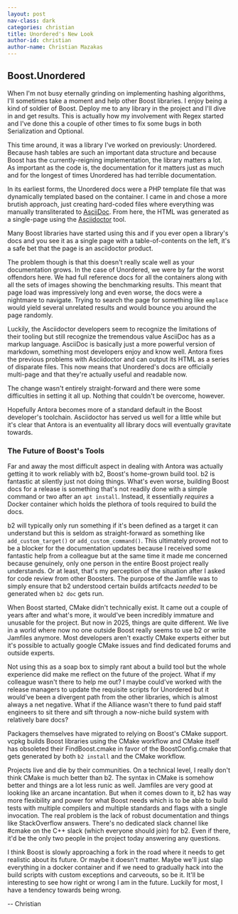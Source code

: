 ```yaml
---
layout: post
nav-class: dark
categories: christian
title: Unordered's New Look
author-id: christian
author-name: Christian Mazakas
---
```


## Boost.Unordered

When I'm not busy eternally grinding on implementing hashing algorithms, I'll sometimes take a moment and help other Boost libraries.
I enjoy being a kind of soldier of Boost. Deploy me to any library in the project and I'll dive in and get results. This is actually
how my involvement with Regex started and I've done this a couple of other times to fix some bugs in both Serialization and Optional.

This time around, it was a library I've worked on previously: Unordered. Because hash tables are such an important data structure and
because Boost has the currently-reigning implementation, the library matters a lot. As important as the code is, the documentation for it
matters just as much and for the longest of times Unordered has had terrible documentation.

In its earliest forms, the Unordered docs were a PHP template file that was dynamically templated based on the container. I came in and
chose a more brutish approach, just creating hard-coded files where everything was manually transliterated to [AsciiDoc](https://docs.asciidoctor.org/asciidoc/latest/).
From here, the HTML was generated as a single-page using the [Asciidoctor](https://asciidoctor.org/) tool.

Many Boost libraries have started using this and if you ever open a library's docs and you see it as a single page with a table-of-contents on
the left, it's a safe bet that the page is an asciidoctor product.

The problem though is that this doesn't really scale well as your documentation grows. In the case of Unordered, we were by far the worst offendors here.
We had full reference docs for all the containers along with all the sets of images showing the benchmarking results. This meant that page load was impressively
long and even worse, the docs were a nightmare to navigate. Trying to search the page for something like `emplace` would yield several unrelated results and would
bounce you around the page randomly.

Luckily, the Asciidoctor developers seem to recognize the limitations of their tooling but still recognize the tremendous value AsciiDoc has as a markup language.
AsciiDoc is basically just a more powerful version of markdown, something most developers enjoy and know well. Antora fixes the previous problems with Asciidoctor
and can output its HTML as a series of disparate files. This now means that Unordered's docs are officially multi-page and that they're actually useful and readable now.

The change wasn't entirely straight-forward and there were some difficulties in setting it all up. Nothing that couldn't be overcome, however.

Hopefully Antora becomes more of a standard default in the Boost developer's toolchain. Asciidoctor has served us well for a little while but it's clear that Antora is
an eventuality all library docs will eventually gravitate towards.

### The Future of Boost's Tools

Far and away the most difficult aspect in dealing with Antora was actually getting it to work reliably with b2, Boost's home-grown build tool. b2 is fantastic at silently
just not doing things. What's even worse, building Boost docs for a release is something that's not readily done with a simple command or two after an `apt install`.
Instead, it essentially _requires_ a Docker container which holds the plethora of tools required to build the docs.

b2 will typically only run something if it's been defined as a target it can understand but this is seldom as straight-forward as something like `add_custom_target()`
or `add_custom_command()`. This ultimately proved not to be a blocker for the documentation updates because I received some fantastic help from a colleague but at the same
time it made me concerned because genuinely, only one person in the entire Boost project really understands. Or at least, that's my perception of the situation after I asked
for code review from other Boosters. The purpose of the Jamfile was to simply ensure that b2 understood certain builds artifcacts _needed_ to be generated when `b2 doc` gets run.

When Boost started, CMake didn't technically exist. It came out a couple of years after and what's more, it would've been incredibly immature and unusable for the project. But now
in 2025, things are quite different. We live in a world where now no one outside Boost really seems to use b2 or write Jamfiles anymore. Most developers aren't exactly CMake experts
either but it's possible to actually google CMake issues and find dedicated forums and outside experts.

Not using this as a soap box to simply rant about a build tool but the whole experience did make me reflect on the future of the project. What if my colleague wasn't there to help me out?
I maybe could've worked with the release managers to update the requisite scripts for Unordered but it would've been a divergent path from the other libraries, which is almost always a net
negative. What if the Alliance wasn't there to fund paid staff engineers to sit there and sift through a now-niche build system with relatively bare docs?

Packagers themselves have migrated to relying on Boost's CMake support. vcpkg builds Boost libraries using the CMake workflow and CMake itself has obsoleted their FindBoost.cmake in favor
of the BoostConfig.cmake that gets generated by both `b2 install` and the CMake workflow.

Projects live and die by their communities. On a technical level, I really don't think CMake is much better than b2. The syntax in CMake is somehow better and things are a lot less runic as well.
Jamfiles are very good at looking like an arcane incantation. But when it comes down to it, b2 has way more flexibility and power for what Boost needs which is to be able to build tests with
multiple compilers and multiple standards and flags with a single invocation. The real problem is the lack of robust documentation and things like StackOverflow answers. There's no dedicated slack
channel like #cmake on the C++ slack (which everyone should join) for b2. Even if there, it'd be the only two people in the project today answering any questions.

I think Boost is slowly approaching a fork in the road where it needs to get realistic about its future. Or maybe it doesn't matter. Maybe we'll just slap everything in a docker container and if we
need to gradually hack into the build scripts with custom exceptions and carveouts, so be it. It'll be interesting to see how right or wrong I am in the future. Luckily for most, I have a tendency
towards being wrong.

-- Christian
